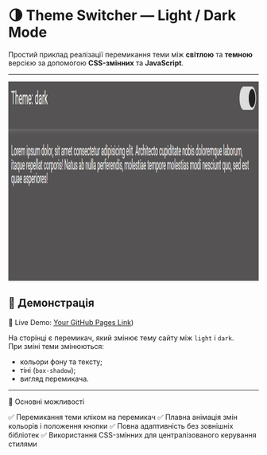 # 🌗 Theme Switcher — Light / Dark Mode

Простий приклад реалізації перемикання теми між **світлою** та **темною** версією за допомогою **CSS-змінних** та **JavaScript**.

---

<p align="center">
  <img src="img/Screenshot_4.png" alt="Image 1" width="800" height="400">
</p>

## 🚀 Демонстрація
🔗 Live Demo: [Your GitHub Pages Link](https://alexsand-r.github.io/light-and-dark/))

На сторінці є перемикач, який змінює тему сайту між `light` і `dark`.  
При зміні теми змінюються:
- кольори фону та тексту;
- тіні (`box-shadow`);
- вигляд перемикача.

---

🧩 Основні можливості

✅ Перемикання теми кліком на перемикач
✅ Плавна анімація змін кольорів і положення кнопки
✅ Повна адаптивність без зовнішніх бібліотек
✅ Використання CSS-змінних для централізованого керування стилями
